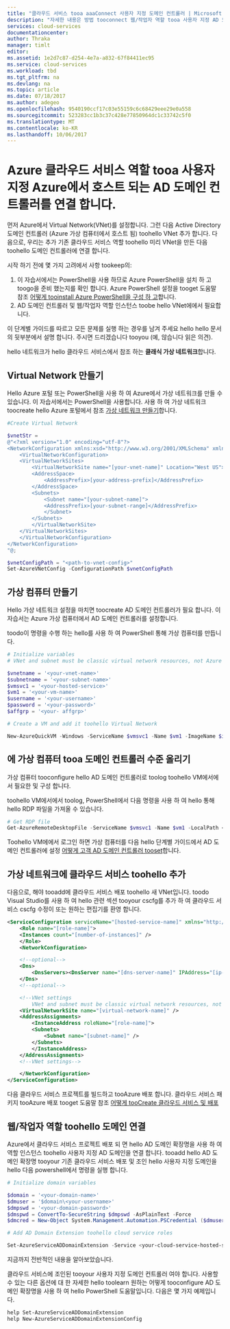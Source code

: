 ```yaml
---
title: "클라우드 서비스 tooa aaaConnect 사용자 지정 도메인 컨트롤러 | Microsoft Docs"
description: "자세한 내용은 방법 tooconnect 웹/작업자 역할 tooa 사용자 지정 AD 도메인 PowerShell 및 AD 도메인 확장명을 사용 하 여"
services: cloud-services
documentationcenter: 
author: Thraka
manager: timlt
editor: 
ms.assetid: 1e2d7c87-d254-4e7a-a832-67f84411ec95
ms.service: cloud-services
ms.workload: tbd
ms.tgt_pltfrm: na
ms.devlang: na
ms.topic: article
ms.date: 07/18/2017
ms.author: adegeo
ms.openlocfilehash: 9540190ccf17c03e55159c6c68429eee29e0a558
ms.sourcegitcommit: 523283cc1b3c37c428e77850964dc1c33742c5f0
ms.translationtype: MT
ms.contentlocale: ko-KR
ms.lasthandoff: 10/06/2017
---
```

# <a name="connecting-azure-cloud-services-roles-tooa-custom-ad-domain-controller-hosted-in-azure"></a>Azure 클라우드 서비스 역할 tooa 사용자 지정 Azure에서 호스트 되는 AD 도메인 컨트롤러를 연결 합니다.
먼저 Azure에서 Virtual Network(VNet)를 설정합니다. 그런 다음 Active Directory 도메인 컨트롤러 (Azure 가상 컴퓨터에서 호스트 됨) toohello VNet 추가 합니다. 다음으로, 우리는 추가 기존 클라우드 서비스 역할 toohello 미리 VNet을 만든 다음 toohello 도메인 컨트롤러에 연결 합니다.

시작 하기 전에 몇 가지 고려에서 사항 tookeep의:

1. 이 자습서에서는 PowerShell을 사용 하므로 Azure PowerShell을 설치 하 고 toogo을 준비 했는지를 확인 합니다. Azure PowerShell 설정을 tooget 도움말 참조 [어떻게 tooinstall Azure PowerShell을 구성 하 고](/powershell/azure/overview)합니다.
2. AD 도메인 컨트롤러 및 웹/작업자 역할 인스턴스 toobe hello VNet에에서 필요합니다.

이 단계별 가이드를 따르고 모든 문제를 실행 하는 경우를 남겨 주세요 hello hello 문서의 뒷부분에서 설명 합니다. 주시면 드리겠습니다 tooyou (예, 않습니다 읽은 의견).

hello 네트워크가 hello 클라우드 서비스에서 참조 하는 **클래식 가상 네트워크**합니다.

## <a name="create-a-virtual-network"></a>Virtual Network 만들기
Hello Azure 포털 또는 PowerShell을 사용 하 여 Azure에서 가상 네트워크를 만들 수 있습니다. 이 자습서에서는 PowerShell을 사용합니다. 사용 하 여 가상 네트워크 toocreate hello Azure 포털에서 참조 [가상 네트워크 만들기](../virtual-network/virtual-networks-create-vnet-arm-pportal.md)합니다.

```powershell
#Create Virtual Network

$vnetStr =
@"<?xml version="1.0" encoding="utf-8"?>
<NetworkConfiguration xmlns:xsd="http://www.w3.org/2001/XMLSchema" xmlns:xsi="http://www.w3.org/2001/XMLSchema-instance" xmlns="http://schemas.microsoft.com/ServiceHosting/2011/07/NetworkConfiguration">
    <VirtualNetworkConfiguration>
    <VirtualNetworkSites>
        <VirtualNetworkSite name="[your-vnet-name]" Location="West US">
        <AddressSpace>
            <AddressPrefix>[your-address-prefix]</AddressPrefix>
        </AddressSpace>
        <Subnets>
            <Subnet name="[your-subnet-name]">
            <AddressPrefix>[your-subnet-range]</AddressPrefix>
            </Subnet>
        </Subnets>
        </VirtualNetworkSite>
    </VirtualNetworkSites>
    </VirtualNetworkConfiguration>
</NetworkConfiguration>
"@;

$vnetConfigPath = "<path-to-vnet-config>"
Set-AzureVNetConfig -ConfigurationPath $vnetConfigPath
```

## <a name="create-a-virtual-machine"></a>가상 컴퓨터 만들기
Hello 가상 네트워크 설정을 마치면 toocreate AD 도메인 컨트롤러가 필요 합니다. 이 자습서는 Azure 가상 컴퓨터에서 AD 도메인 컨트롤러를 설정합니다.

toodo이 명령을 수행 하는 hello를 사용 하 여 PowerShell 통해 가상 컴퓨터를 만듭니다.

```powershell
# Initialize variables
# VNet and subnet must be classic virtual network resources, not Azure Resource Manager resources.

$vnetname = '<your-vnet-name>'
$subnetname = '<your-subnet-name>'
$vmsvc1 = '<your-hosted-service>'
$vm1 = '<your-vm-name>'
$username = '<your-username>'
$password = '<your-password>'
$affgrp = '<your- affgrp>'

# Create a VM and add it toohello Virtual Network

New-AzureQuickVM -Windows -ServiceName $vmsvc1 -Name $vm1 -ImageName $imgname -AdminUsername $username -Password $password -AffinityGroup $affgrp -SubnetNames $subnetname -VNetName $vnetname
```

## <a name="promote-your-virtual-machine-tooa-domain-controller"></a>에 가상 컴퓨터 tooa 도메인 컨트롤러 수준 올리기
가상 컴퓨터 tooconfigure hello AD 도메인 컨트롤러로 toolog toohello VM에서에서 필요한 및 구성 합니다.

toohello VM에서에서 toolog, PowerShell에서 다음 명령을 사용 하 여 hello 통해 hello RDP 파일을 가져올 수 있습니다.

```powershell
# Get RDP file
Get-AzureRemoteDesktopFile -ServiceName $vmsvc1 -Name $vm1 -LocalPath <rdp-file-path>
```

Toohello VM에에서 로그인 하면 가상 컴퓨터를 다음 hello 단계별 가이드에서 AD 도메인 컨트롤러에 설정 [어떻게 고객 AD 도메인 컨트롤러 tooset](http://social.technet.microsoft.com/wiki/contents/articles/12370.windows-server-2012-set-up-your-first-domain-controller-step-by-step.aspx)합니다.

## <a name="add-your-cloud-service-toohello-virtual-network"></a>가상 네트워크에 클라우드 서비스 toohello 추가
다음으로, 해야 tooadd에 클라우드 서비스 배포 toohello 새 VNet입니다. toodo Visual Studio를 사용 하 여 hello 관련 섹션 tooyour cscfg를 추가 하 여 클라우드 서비스 cscfg 수정이 또는 원하는 편집기를 환영 합니다.

```xml
<ServiceConfiguration serviceName="[hosted-service-name]" xmlns="http://schemas.microsoft.com/ServiceHosting/2008/10/ServiceConfiguration" osFamily="[os-family]" osVersion="*">
    <Role name="[role-name]">
    <Instances count="[number-of-instances]" />
    </Role>
    <NetworkConfiguration>

    <!--optional-->
    <Dns>
        <DnsServers><DnsServer name="[dns-server-name]" IPAddress="[ip-address]" /></DnsServers>
    </Dns>
    <!--optional-->

    <!--VNet settings
        VNet and subnet must be classic virtual network resources, not Azure Resource Manager resources.-->
    <VirtualNetworkSite name="[virtual-network-name]" />
    <AddressAssignments>
        <InstanceAddress roleName="[role-name]">
        <Subnets>
            <Subnet name="[subnet-name]" />
        </Subnets>
        </InstanceAddress>
    </AddressAssignments>
    <!--VNet settings-->

    </NetworkConfiguration>
</ServiceConfiguration>
```

다음 클라우드 서비스 프로젝트를 빌드하고 tooAzure 배포 합니다. 클라우드 서비스 패키지 tooAzure 배포 tooget 도움말 참조 [어떻게 tooCreate 클라우드 서비스 및 배포](cloud-services-how-to-create-deploy.md#how-to-deploy-a-cloud-service)

## <a name="connect-your-webworker-roles-toohello-domain"></a>웹/작업자 역할 toohello 도메인 연결
Azure에서 클라우드 서비스 프로젝트 배포 되 면 hello AD 도메인 확장명을 사용 하 여 역할 인스턴스 toohello 사용자 지정 AD 도메인을 연결 합니다. tooadd hello AD 도메인 확장명 tooyour 기존 클라우드 서비스 배포 및 조인 hello 사용자 지정 도메인을 hello 다음 powershell에서 명령을 실행 합니다.

```powershell
# Initialize domain variables

$domain = '<your-domain-name>'
$dmuser = '$domain\<your-username>'
$dmpswd = '<your-domain-password>'
$dmspwd = ConvertTo-SecureString $dmpswd -AsPlainText -Force
$dmcred = New-Object System.Management.Automation.PSCredential ($dmuser, $dmspwd)

# Add AD Domain Extension toohello cloud service roles

Set-AzureServiceADDomainExtension -Service <your-cloud-service-hosted-service-name> -Role <your-role-name> -Slot <staging-or-production> -DomainName $domain -Credential $dmcred -JoinOption 35
```

지금까지 전반적인 내용을 알아보았습니다.

클라우드 서비스에 조인된 tooyour 사용자 지정 도메인 컨트롤러 여야 합니다. 사용할 수 있는 다른 옵션에 대 한 자세한 hello toolearn 원하는 어떻게 tooconfigure AD 도메인 확장명을 사용 하 여 hello PowerShell 도움말입니다. 다음은 몇 가지 예제입니다.

```powershell
help Set-AzureServiceADDomainExtension
help New-AzureServiceADDomainExtensionConfig
```
